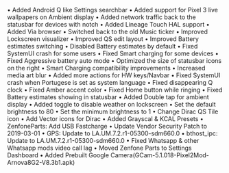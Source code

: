 • Added Android Q like Settings searchbar
• Added support for Pixel 3 live wallpapers on Ambient display
• Added network traffic back to the statusbar for devices with notch
• Added Lineage Touch HAL support
• Added Via browser
• Switched back to the old Music ticker
• Improved Lockscreen visualizer
• Improved QS edit layout
• Improved Battery estimates switching
• Disabled Battery estimates by default
• Fixed SystemUI crash for some users
• Fixed Smart charging for some devices
• Fixed Aggressive battery auto mode
• Optimized the size of statusbar icons on the right
• Smart Charging compatibility improvements
• Increased media art blur
• Added more actions for HW keys/Navbar
• Fixed SystemUI crash when Portugese is set as system language
• Fixed disappearing Q clock
• Fixed Amber accent color
• Fixed Home button while ringing
• Fixed Battery estimates showing in statusbar
• Added Double tap for ambient display
• Added toggle to disable weather on lockscreen
• Set the default brightness to 80
• Set the minimum brightness to 1
• Change Dirac QS Tile icon
• Add Vector icons for Dirac
• Added Grayscal & KCAL Presets
• ZenfoneParts: Add USB Fastcharge
• Update Vendor Security Patch to 2019-03-01
• GPS: Update to LA.UM.7.2.r1-05300-sdm660.0
• bthost_ipc: Update to LA.UM.7.2.r1-05300-sdm660.0
• Fixed Whatsapp & other Whatsapp mods video call lag
• Moved Zenfone  Parts to Settings Dashboard
• Added Prebuilt Google Camera(GCam-5.1.018-Pixel2Mod-Arnova8G2-V8.3b1.apk)

